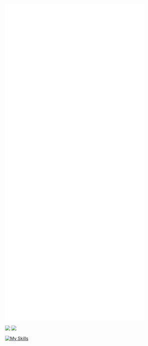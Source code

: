 ![Metrics](https://raw.githubusercontent.com/dhoniaridho/dhoniaridho/main/github-metrics.svg)


[<img src="https://img.shields.io/badge/linkedin-%230077B5.svg?&style=for-the-badge&logo=linkedin&logoColor=white" />](https://www.linkedin.com/in/ahmad-ridhoni-921a6b205/) [<img src = "https://img.shields.io/badge/instagram-%23E4405F.svg?&style=for-the-badge&logo=instagram&logoColor=white">](https://www.instagram.com/dhoniaridho)

[![My Skills](https://skillicons.dev/icons?i=go,js,html,css,ts,tailwind,php,nuxtjs,nodejs,mongodb,laravel,vue,nextjs,react,express,nestjs,mysql)]()
